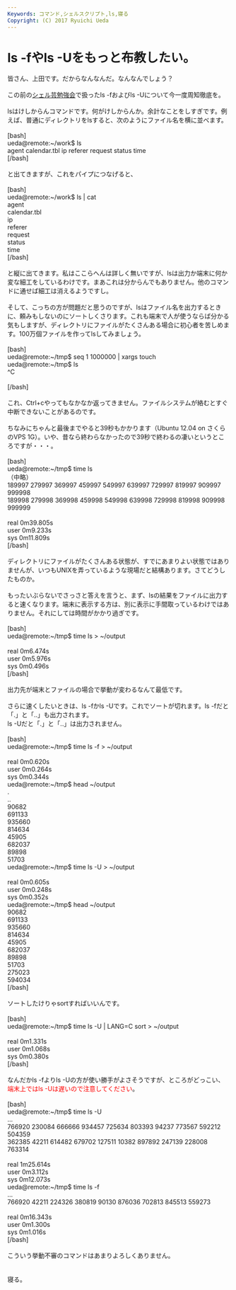 ```yaml
---
Keywords: コマンド,シェルスクリプト,ls,寝る
Copyright: (C) 2017 Ryuichi Ueda
---
```


# ls -fやls -Uをもっと布教したい。
皆さん、上田です。だからなんなんだ。なんなんでしょう？<br />
<br />
この前の<a href="http://blog.ueda.asia/?page_id=684" title="シェル芸勉強会スライド一覧" target="_blank">シェル芸勉強会</a>で扱ったls -fおよびls -Uについて今一度周知徹底を。<br />
<br />
lsはけしからんコマンドです。何がけしからんか。余計なことをしすぎです。例えば、普通にディレクトリをlsすると、次のようにファイル名を横に並べます。<br />
<br />
[bash]<br />
ueda\@remote:~/work$ ls<br />
agent calendar.tbl ip referer request status time<br />
[/bash]<br />
<br />
と出てきますが、これをパイプにつなげると、<br />
<br />
[bash]<br />
ueda\@remote:~/work$ ls | cat<br />
agent<br />
calendar.tbl<br />
ip<br />
referer<br />
request<br />
status<br />
time<br />
[/bash]<br />
<br />
と縦に出てきます。私はここらへんは詳しく無いですが、lsは出力か端末に何か変な細工をしているわけです。まあこれは分からんでもありません。他のコマンドに通せば細工は消えるようですし。<br />
<br />
そして、こっちの方が問題だと思うのですが、lsはファイル名を出力するときに、頼みもしないのにソートしくさります。これも端末で人が使うならば分かる気もしますが、ディレクトリにファイルがたくさんある場合に初心者を苦しめます。100万個ファイルを作ってlsしてみましょう。<br />
<br />
[bash]<br />
ueda\@remote:~/tmp$ seq 1 1000000 | xargs touch<br />
ueda\@remote:~/tmp$ ls<br />
^C<br />
<br />
[/bash]<br />
<br />
これ、Ctrl+cやってもなかなか返ってきません。ファイルシステムが絡むとすぐ中断できないことがあるのです。<br />
<br />
ちなみにちゃんと最後までやると39秒もかかります（Ubuntu 12.04 on さくらのVPS 1G）。いや、昔なら終わらなかったので39秒で終わるの凄いというところですが・・・。<br />
<br />
[bash]<br />
ueda\@remote:~/tmp$ time ls <br />
（中略）<br />
189997 279997 369997 459997 549997 639997 729997 819997 909997 999998<br />
189998 279998 369998 459998 549998 639998 729998 819998 909998 999999<br />
<br />
real	0m39.805s<br />
user	0m9.233s<br />
sys	0m11.809s<br />
[/bash]<br />
<br />
ディレクトリにファイルがたくさんある状態が、すでにあまりよい状態ではありませんが、いつもUNIXを弄っているような現場だと結構あります。さてどうしたものか。<br />
<br />
もったいぶらないでさっさと答えを言うと、まず、lsの結果をファイルに出力すると速くなります。端末に表示する方は、別に表示に手間取っているわけではありません。それにしては時間がかかり過ぎです。<br />
<br />
[bash]<br />
ueda\@remote:~/tmp$ time ls &gt; ~/output<br />
<br />
real	0m6.474s<br />
user	0m5.976s<br />
sys	0m0.496s<br />
[/bash]<br />
<br />
出力先が端末とファイルの場合で挙動が変わるなんて最低です。<br />
<br />
さらに速くしたいときは、ls -fかls -Uです。これでソートが切れます。ls -fだと「.」と「..」も出力されます。<br />
ls -Uだと「.」と「..」は出力されません。<br />
<br />
[bash]<br />
ueda\@remote:~/tmp$ time ls -f &gt; ~/output<br />
<br />
real	0m0.620s<br />
user	0m0.264s<br />
sys	0m0.344s<br />
ueda\@remote:~/tmp$ head ~/output <br />
.<br />
..<br />
90682<br />
691133<br />
935660<br />
814634<br />
45905<br />
682037<br />
89898<br />
51703<br />
ueda\@remote:~/tmp$ time ls -U &gt; ~/output<br />
<br />
real	0m0.605s<br />
user	0m0.248s<br />
sys	0m0.352s<br />
ueda\@remote:~/tmp$ head ~/output<br />
90682<br />
691133<br />
935660<br />
814634<br />
45905<br />
682037<br />
89898<br />
51703<br />
275023<br />
594034<br />
[/bash]<br />
<br />
ソートしたけりゃsortすればいいんです。<br />
<br />
[bash]<br />
ueda\@remote:~/tmp$ time ls -U | LANG=C sort &gt; ~/output<br />
<br />
real	0m1.331s<br />
user	0m1.068s<br />
sys	0m0.380s<br />
[/bash]<br />
<br />
なんだかls -fよりls -Uの方が使い勝手がよさそうですが、ところがどっこい、<span style="color:red">端末上ではls -Uは遅いので注意してください</span>。<br />
<br />
[bash]<br />
ueda\@remote:~/tmp$ time ls -U<br />
...<br />
766920 230084 666666 934457 725634 803393 94237 773567 592212 504359<br />
362385 42211 614482 679702 127511 10382 897892 247139 228008 763314<br />
<br />
real	1m25.614s<br />
user	0m3.112s<br />
sys	0m12.073s<br />
ueda\@remote:~/tmp$ time ls -f<br />
...<br />
766920 42211 224326 380819 90130 876036 702813 845513 559273<br />
<br />
real	0m16.343s<br />
user	0m1.300s<br />
sys	0m1.016s<br />
[/bash]<br />
<br />
こういう挙動不審のコマンドはあまりよろしくありません。<br />
<br />
<br />
寝る。

